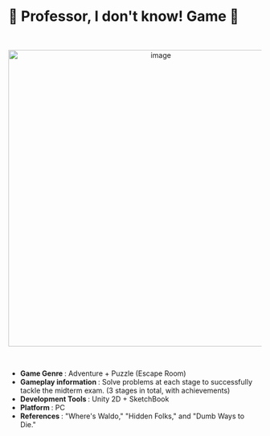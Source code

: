 # 👾 Professor, I don't know! Game 👾
<br>

<p align="center">
    <img width="591" alt="image" src="https://github.com/yeni-choi/prof-idk-game/assets/77966605/b58ae96f-8bc6-4a61-a05c-ff56e7c06840">
</p>

<br>

- <b> Game Genre </b>: Adventure + Puzzle (Escape Room)
- <b> Gameplay information </b>: Solve problems at each stage to successfully tackle the midterm exam. (3 stages in total, with achievements)
- <b> Development Tools </b>: Unity 2D + SketchBook
- <b> Platform </b>: PC
- <b> References </b> : "Where's Waldo," "Hidden Folks," and "Dumb Ways to Die."
